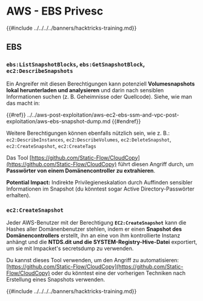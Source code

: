 # AWS - EBS Privesc

{{#include ../../../../banners/hacktricks-training.md}}

## EBS

### `ebs:ListSnapshotBlocks`, `ebs:GetSnapshotBlock`, `ec2:DescribeSnapshots`

Ein Angreifer mit diesen Berechtigungen kann potenziell **Volumesnapshots lokal herunterladen und analysieren** und darin nach sensiblen Informationen suchen (z. B. Geheimnisse oder Quellcode). Siehe, wie man das macht in:

{{#ref}}
../../aws-post-exploitation/aws-ec2-ebs-ssm-and-vpc-post-exploitation/aws-ebs-snapshot-dump.md
{{#endref}}

Weitere Berechtigungen können ebenfalls nützlich sein, wie z. B.: `ec2:DescribeInstances`, `ec2:DescribeVolumes`, `ec2:DeleteSnapshot`, `ec2:CreateSnapshot`, `ec2:CreateTags`

Das Tool [https://github.com/Static-Flow/CloudCopy](https://github.com/Static-Flow/CloudCopy) führt diesen Angriff durch, um **Passwörter von einem Domänencontroller zu extrahieren**.

**Potential Impact:** Indirekte Privilegieneskalation durch Auffinden sensibler Informationen im Snapshot (du könntest sogar Active Directory-Passwörter erhalten).

### **`ec2:CreateSnapshot`**

Jeder AWS-Benutzer mit der Berechtigung **`EC2:CreateSnapshot`** kann die Hashes aller Domänenbenutzer stehlen, indem er einen **Snapshot des Domänencontrollers** erstellt, ihn an eine von ihm kontrollierte Instanz anhängt und die **NTDS.dit und die SYSTEM-Registry-Hive-Datei** exportiert, um sie mit Impacket's secretsdump zu verwenden.

Du kannst dieses Tool verwenden, um den Angriff zu automatisieren: [https://github.com/Static-Flow/CloudCopy](https://github.com/Static-Flow/CloudCopy) oder du könntest eine der vorherigen Techniken nach Erstellung eines Snapshots verwenden.

{{#include ../../../../banners/hacktricks-training.md}}
